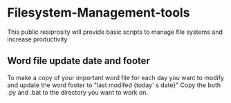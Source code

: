 # Filesystem-Management-tools
This public resiprosity will provide basic scripts to manage file systems and increase productivity
## Word file update date and footer 
To make a copy of your important word file for each day you want to modify and update the word footer to "last modifed {today' s date}"
Copy the both .py and .bat to the directory you want to work on.